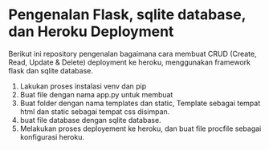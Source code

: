 # Pengenalan Flask, sqlite database, dan Heroku Deployment 
Berikut ini repository pengenalan bagaimana cara membuat CRUD (Create, Read, Update & Delete) deployment ke heroku, menggunakan framework flask dan sqlite database.
1. Lakukan proses instalasi venv dan pip
2. Buat file dengan nama app.py untuk membuat
3. Buat folder dengan nama templates dan static, Template sebagai tempat html dan static sebagai tempat css disimpan.
4. buat file database dengan sqlite database.
5. Melakukan proses deployement ke heroku, dan buat file procfile sebagai konfigurasi heroku.
